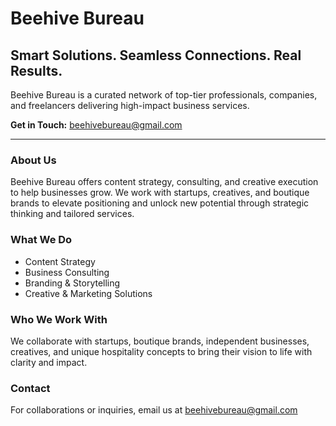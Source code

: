 <!DOCTYPE html>
<html lang="en">
<head>
  <meta charset="UTF-8" />
  <meta name="viewport" content="width=device-width, initial-scale=1.0"/>
  <title>Beehive Bureau</title>
</head>
<body>
  <h1>Beehive Bureau</h1>
  <h2>Smart Solutions. Seamless Connections. Real Results.</h2>
  <p>Beehive Bureau is a curated network of top-tier professionals, companies, and freelancers delivering high-impact business services.</p>

  <p><strong>Get in Touch:</strong> <a href="mailto:beehivebureau@gmail.com">beehivebureau@gmail.com</a></p>

  <hr/>

  <h3>About Us</h3>
  <p>Beehive Bureau offers content strategy, consulting, and creative execution to help businesses grow. We work with startups, creatives, and boutique brands to elevate positioning and unlock new potential through strategic thinking and tailored services.</p>

  <h3>What We Do</h3>
  <ul>
    <li>Content Strategy</li>
    <li>Business Consulting</li>
    <li>Branding & Storytelling</li>
    <li>Creative & Marketing Solutions</li>
  </ul>

  <h3>Who We Work With</h3>
  <p>We collaborate with startups, boutique brands, independent businesses, creatives, and unique hospitality concepts to bring their vision to life with clarity and impact.</p>

  <h3>Contact</h3>
  <p>For collaborations or inquiries, email us at <a href="mailto:beehivebureau@gmail.com">beehivebureau@gmail.com</a></p>
</body>
</html>

